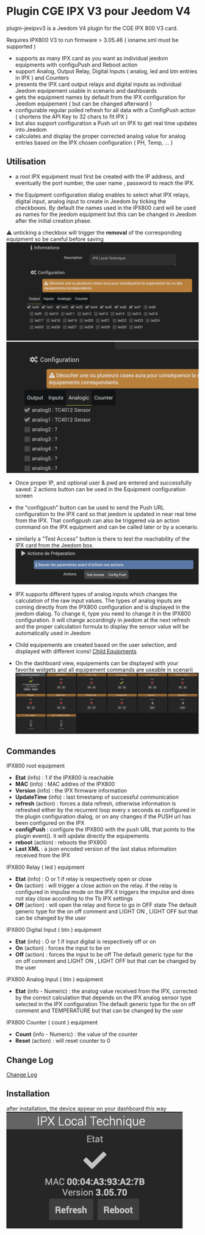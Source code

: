 # Plugin CGE IPX V3 pour Jeedom V4 

plugin-jeeipxv3 is a Jeedom V4 plugin for the CGE IPX 800 V3 card.

Requires IPX800 V3 to run firmware > 3.05.46 ( ioname.xml must be supported )
    
- supports as many IPX card as you want as individual jeedom equipments with configuPush and Reboot action
- support Analog, Output Relay,  Digital Inputs ( analog, led and btn entries in IPX ) and Counters
- presents the IPX card output relays and digital inputs as individual Jeedom equipement usable in scenario and dashboards
- gets the equipment names by default from the IPX configuration for Jeedom equipement ( but can be changed afterward )
- configurable regular polled refresh for all data with a ConfigPush action  ( shortens the API Key to 32 chars to fit IPX )  
- but also support configuration a Push url on IPX to get real time updates into Jeedom 
- calculates and display the proper corrected analog value for analog entries based on the IPX chosen configuration ( PH, Temp, ... )


## Utilisation

- a root IPX equipment must first be created with the IP address, and eventually the port number, the user name , password to reach the IPX. 

- the Equipment configuration dialog enables to select what IPX relays, digital input, analog input to create in Jeedom by ticking the checkboxes. By default the names used in the IPX800 card will be used as names for the jeedom equipment but this can be changed in Jeedom after the initial creation phase.

:warning: unticking a checkbox will trigger the **removal** of the corresponding equipment so be careful before saving
![output relay selection](../images/outputrelayselection.png)
![analog input selection](../images/analoginputselection.png)

- Once proper IP, and optional user & pwd are entered and successfully saved: 2 actions button can be used in the Equipment configuration screen
 - the "configpush" button can be used to send the Push URL configuration to the IPX card so that jeedom is updated in near real time from the IPX.  That configpush can also be triggered via an action command on the IPX equipment and can be called later or by a scenario.

 - similarly a "Test Access" button is there to test the reachability of the IPX card from the Jeedom box. 
![Test Actions](../images/test%20actions.png)

- IPX supports different types of analog inputs which changes the calculation of the raw input values. The types of analog inputs are coming directly from the IPX800 configuration and is displayed in the jeedom dialog. To change it, type you need to change it in the IPX800 configuration. it will change accordingly in jeedom at the next refresh and the proper calculation formula to display the sensor value will be automatically used in Jeedom

- Child equipements are created based on the user selection, and displayed with different icons! 
[Child Equipments](../images/child%20equipments.png)

- On the dashboard view, equipements can be displayed with your favorite widgets and all equipement commands are useable in scenarii
![Alt text](../images/Dashboard%20view.png)

## Commandes

IPX800 root equipment
- **Etat** (info) : 1 if the IPX800 is reachable
- **MAC** (info) : MAC addres of the IPX800
- **Version** (info) : the IPX firmware information
- **UpdateTime** (info) : last timestamp of successful communication
- **refresh** (action) : forces a data refresh, otherwise information is refreshed either by the recurrent loop every x seconds as configured in the plugin configuration dialog,  or on any changes if the PUSH url has been configured on the IPX
- **configPush** : configure the IPX800 with the push URL that points to the plugin event(). it will update directly the equipements
- **reboot** (action) : reboots the IPX800
- **Last XML** : a json encoded version of the last status information received from the IPX

IPX800 Relay ( led ) equipment
- **Etat** (info) : O or 1 if relay is respectively open or close
- **On** (action) : will trigger a close action on the relay. if the relay is configured in impulse mode on the IPX it triggers the impulse and does not stay close according to the Tb IPX settings
- **Off** (action) : will open the relay and force to go in OFF state
The default generic type for the on off comment and LIGHT ON  , LIGHT OFF but that can be changed by the user

IPX800 Digital Input ( btn ) equipment
- **Etat** (info) : O or 1 if input digital is respectively off or on
- **On** (action) : forces the input to be on 
- **Off** (action)  : forces the input to be off 
The default generic type for the on off comment and LIGHT ON  , LIGHT OFF but that can be changed by the user

IPX800 Analog Input ( btn ) equipment
- **Etat** (info - Numeric) : the analog value received from the IPX, corrected by the correct calculation that depends on the IPX analog sensor type selected in the IPX configuration 
The default generic type for the on off comment and TEMPERATURE but that can be changed by the user

IPX800 Counter ( count ) equipment
- **Count** (info - Numeric) : the value of the counter
- **Reset** (action) : will reset counter to 0

## Change Log

[Change Log](changelog.md)

## Installation

after installation, the device appear on your dashboard this way
![ipxdevice](../images/ipxdevice.png)
